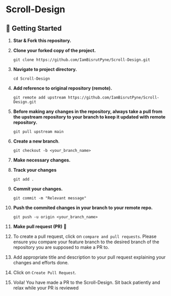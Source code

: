 # Scroll-Design


## 🎉 Getting Started

1. **Star & Fork this repository.**

2. **Clone your forked copy of the project.**
   ```
   git clone https://github.com/IamBisrutPyne/Scroll-Design.git
   ```

3. **Navigate to project directory.**
   ```
   cd Scroll-Design
   ```
4. **Add reference to original repository (remote).**
   ```
   git remote add upstream https://github.com/IamBisrutPyne/Scroll-Design.git
   ```
5. **Before making any changes in the repository, always take a pull from the upstream repository to your branch to keep it updated with remote repository.**
   ```
   git pull upstream main
   ```
6. **Create a new branch**.
   ```
   git checkout -b <your_branch_name>
   ```
7. **Make necessary changes.**

8. **Track your changes**
   ```
   git add .
   ```
9. **Commit your changes.**
   ```
   git commit -m "Relevant message"
   ```
10. **Push the commited changes in your branch to your remote repo.**
    ```
    git push -u origin <your_branch_name>
    ```
11. **Make pull request (PR)** 🚀

12. To create a pull request, click on `compare and pull requests`. Please ensure you compare your feature branch to the desired branch of the repository you are supposed to make a PR to.


13. Add appropriate title and description to your pull request explaining your changes and efforts done.


14. Click on `Create Pull Request`.


15. Voila! You have made a PR to the Scroll-Design. Sit back patiently and relax while your PR is reviewed
